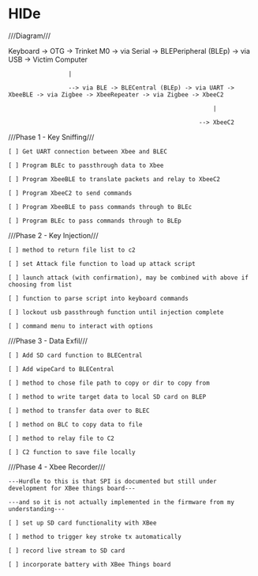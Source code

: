 # HIDe




///Diagram///

Keyboard -> OTG -> Trinket M0 -> via Serial -> BLEPeripheral (BLEp) -> via USB -> Victim Computer

                     | 

                     --> via BLE -> BLECentral (BLEp) -> via UART -> XbeeBLE -> via Zigbee -> XbeeRepeater -> via Zigbee -> XbeeC2

                                                              |

                                                          --> XbeeC2

///Phase 1 - Key Sniffing///

    [ ] Get UART connection between Xbee and BLEC

    [ ] Program BLEc to passthrough data to Xbee

    [ ] Program XbeeBLE to translate packets and relay to XbeeC2

    [ ] Program XbeeC2 to send commands

    [ ] Program XbeeBLE to pass commands through to BLEc

    [ ] Program BLEc to pass commands through to BLEp

///Phase 2 - Key Injection///

    [ ] method to return file list to c2

    [ ] set Attack file function to load up attack script

    [ ] launch attack (with confirmation), may be combined with above if choosing from list

    [ ] function to parse script into keyboard commands

    [ ] lockout usb passthrough function until injection complete

    [ ] command menu to interact with options

///Phase 3 - Data Exfil///

    [ ] Add SD card function to BLECentral

    [ ] Add wipeCard to BLECentral

    [ ] method to chose file path to copy or dir to copy from

    [ ] method to write target data to local SD card on BLEP

    [ ] method to transfer data over to BLEC

    [ ] method on BLC to copy data to file

    [ ] method to relay file to C2

    [ ] C2 function to save file locally

///Phase 4 - Xbee Recorder///

    ---Hurdle to this is that SPI is documented but still under development for XBee things board---

    ---and so it is not actually implemented in the firmware from my understanding---

    [ ] set up SD card functionality with XBee

    [ ] method to trigger key stroke tx automatically

    [ ] record live stream to SD card

    [ ] incorporate battery with XBee Things board

